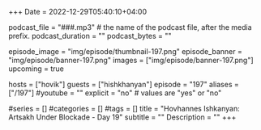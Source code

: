 +++
Date = 2022-12-29T05:40:10+04:00

podcast_file = "###.mp3" # the name of the podcast file, after the media prefix.
podcast_duration = ""
podcast_bytes = ""

episode_image = "img/episode/thumbnail-197.png"
episode_banner = "img/episode/banner-197.png"
images = ["img/episode/banner-197.png"]
upcoming = true

hosts = ["hovik"]
guests = ["hishkhanyan"]
episode = "197"
aliases = ["/197"]
#youtube = ""
explicit = "no" # values are "yes" or "no"

#series = []
#categories = []
#tags = []
title = "Hovhannes Ishkanyan: Artsakh Under Blockade - Day 19"
subtitle = ""
Description = ""
+++
